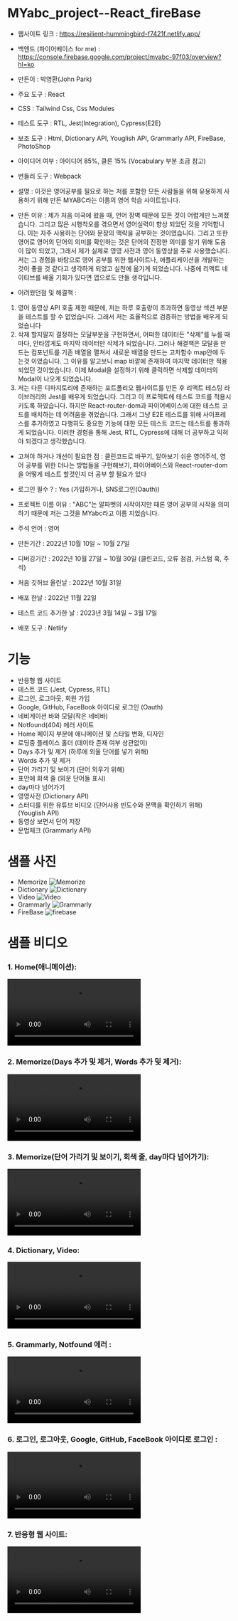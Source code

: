 # MYabc_project--React_fireBase

- 웹사이트 링크 : https://resilient-hummingbird-f7421f.netlify.app/
- 백엔드 (파이어베이스 for me) : https://console.firebase.google.com/project/myabc-97f03/overview?hl=ko

- 만든이 : 박영환(John Park)
- 주요 도구 : React
- CSS : Tailwind Css, Css Modules
- 테스트 도구 : RTL, Jest(Integration), Cypress(E2E)
- 보조 도구 : Html, Dictionary API, Youglish API, Grammarly API, FireBase, PhotoShop
- 아이디어 여부 : 아이디어 85%, 클론 15% (Vocabulary 부분 조금 참고)
- 번들러 도구 : Webpack
- 설명 :
  이것은 영어공부를 필요로 하는 저를 포함한 모든 사람들을 위해 유용하게 사용하기 위해 만든 MYABC라는 이름의 영어 학습 사이트입니다.
- 만든 이유 :
제가 처음 미국에 왔을 때, 언어 장벽 때문에 모든 것이 어렵게만 느껴졌습니다. 그리고 많은 시행착오를 겪으면서 영어실력이 향상 되었던 것을 기억합니다.
이는 자주 사용하는 단어와 문장의 맥락을 공부하는 것이였습니다.
그리고 또한 영어로 영어의 단어의 의미를 확인하는 것은 단어의 진정한 의미를 알기 위해 도움이 많이 되었고, 그래서 제가 실제로 영영 사전과 영어 동영상을 주로 사용했습니다.
저는 그 경험을 바탕으로 영어 공부를 위한 웹사이트나, 애플리케이션을 개발하는 것이 좋을 것 같다고 생각하게 되었고 실천에 옮기게 되었습니다.
나중에 리액트 네이티브를 배울 기회가 있다면 앱으로도 만들 생각입니다.
  
- 어려웠던점 및 해결책 :
1. 영어 동영상 API 호출 제한 때문에, 저는 하루 호출량이 초과하면 동영상 섹션 부분을 테스트를 할 수 없었습니다. 그래서 저는 효율적으로 검증하는 방법을 배우게 되었습니다
2. 삭제 할지말지 결정하는 모달부분을 구현하면서, 어떠한 데이터든 "삭제"를 누를 때마다, 안타깝게도 마지막 데이터만 삭제가 되었습니다. 그러나 해결책은 모달을 만드는 컴포넌트를 기존 배열을 펼쳐서 새로운 배열을 만드는 고차함수 map안에 두는것 이였습니다. 그 이유를 알고보니 map 바깥에 존재하여 마지막 데이터만 적용되었던 것이었습니다. 이제 Modal을 설정하기 위해 클릭하면 삭제할 데이터의 Modal이 나오게 되었습니다.
3. 저는 다른 디파지토리에 존재하는 포트폴리오 웹사이트를 만든 후 리액트 테스팅 라이브러리와 Jest를 배우게 되었습니다. 그리고 이 프로젝트에 테스트 코드를 적용시키도록 하였습니다. 하지만 React-router-dom과 파이어베이스에 대한 테스트 코드를 배치하는 데 어려움을 겪었습니다. 그래서 그냥 E2E 테스트를 위해 사이프레스를 추가하였고 다행히도 중요한 기능에 대한 모든 테스트 코드는 테스트를 통과하게 되었습니다. 이러한 경험을 통해 Jest, RTL, Cypress에 대해 더 공부하고 익혀야 되겠다고 생각했습니다.  

- 고쳐야 하거나 개선이 필요한 점 : 클린코드로 바꾸기, 알아보기 쉬운 영어주석, 영어 공부를 위한 더나는 방법들을 구현해보기, 파이어베이스와 React-router-dom을 어떻게 테스트 할것인지 더 공부 할 필요가 있다

- 로그인 필수 ? : Yes (가입하거나, SNS로그인(Oauth))
- 프로젝트 이름 이유 : "ABC"는 알파벳의 시작이지만 때론 영어 공부의 시작을 의미하기 때문에 저는 그것을 MYabc라고 이름 지었습니다.

- 주석 언어 : 영어

- 만든기간 : 2022년 10월 10일 ~ 10월 27일
- 디버깅기간 : 2022년 10월 27일 ~ 10월 30일 (클린코드, 오류 점검, 커스텀 훅, 주석)
- 처음 깃허브 올린날 : 2022년 10월 31일
- 배포 한날 : 2022년 11월 22일
- 테스트 코드 추가한 날 : 2023년 3월 14일 ~ 3월 17일
- 배포 도구 : Netlify

# 기능
- 반응형 웹 사이트
- 테스트 코드 (Jest, Cypress, RTL)
- 로그인, 로그아웃, 회원 가입
- Google, GitHub, FaceBook 아이디로 로그인 (Oauth)
- 네비게이션 바와 모달(작은 네비바)
- Notfound(404) 에러 사이트
- Home 페이지 부분에 애니메이션 및 스타일 변화, 디자인
- 로딩중 플레이스 홀더 (데이타 존재 여부 상관없이)
- Days 추가 및 제거 (하루에 외울 단어를 넣기 위해)
- Words 추가 및 제거
- 단어 가리기 및 보이기 (단어 외우기 위해)
- 표안에 회색 줄 (외운 단어들 표시)
- day마다 넘어가기
- 영영사전 (Dictionary API)
- 스터디를 위한 유튜브 비디오 (단어사용 빈도수와 문맥을 확인하기 위해) (Youglish API)
- 동영상 보면서 단어 저장
- 문법체크 (Grammarly API)

# 샘플 사진

- Memorize
  ![Memorize](https://user-images.githubusercontent.com/106279616/199054212-1bd8130e-eea3-464c-a9c7-da1cda89983f.png)
- Dictionary
  ![Dictionary](https://user-images.githubusercontent.com/106279616/199054242-e7c3554e-a9b0-4a60-b113-b24017c0c362.png)
- Video
  ![Video](https://user-images.githubusercontent.com/106279616/199054266-3fd627b8-f399-47ab-9b14-1deb5df008f6.png)
- Grammarly
  ![Grammarly](https://user-images.githubusercontent.com/106279616/199054283-a6dfca30-ce8d-4cd6-babc-0eed9f2385ee.png)
- FireBase
  ![firebase](https://user-images.githubusercontent.com/106279616/199058144-14c6f042-3f23-4962-8616-5ba56c891354.jpg)

# 샘플 비디오

<h3> 1. Home(애니메이션): </h3>
<video src="https://user-images.githubusercontent.com/106279616/199087744-cd8b906d-ba6b-428e-8883-91c2e21b4265.mp4"></video>
<h3> 2. Memorize(Days 추가 및 제거, Words 추가 및 제거): </h3>
<video src="https://user-images.githubusercontent.com/106279616/199088027-eb52e16f-ce96-494d-88b2-f9147a9da9ca.mp4"></video>
<h3> 3. Memorize(단어 가리기 및 보이기, 회색 줄, day마다 넘어가기): </h3>
<video src="https://user-images.githubusercontent.com/106279616/199088111-e918ee2c-9519-4da1-9b67-410800fd6096.mp4"></video>
<h3> 4. Dictionary, Video: </h3>
<video src="https://user-images.githubusercontent.com/106279616/199088254-461b05ad-fa3b-4fca-b823-797412cdb5c0.mp4"></video>
<h3> 5. Grammarly, Notfound 에러 : </h3>
<video src="https://user-images.githubusercontent.com/106279616/199088297-e9049d25-520a-46d0-a640-0248ff0ca84f.mp4"></video>
<h3> 6. 로그인, 로그아웃,  Google, GitHub, FaceBook 아이디로 로그인 : </h3>
<video src="https://user-images.githubusercontent.com/106279616/199088453-87a07fe3-7c62-4490-b6f6-faa98385ad9c.mp4"></video>
<h3> 7. 반응형 웹 사이트: </h3>
<video src="https://user-images.githubusercontent.com/106279616/199088711-705eb95a-1dd4-48f5-8047-a7056816f86d.mp4"></video>
